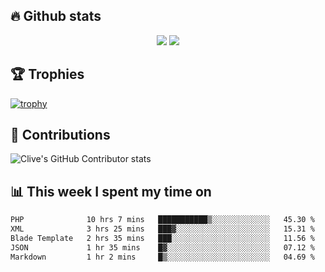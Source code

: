 ## &#128293; Github stats

<!-- GitHub Readme Streak Stats - https://github.com/DenverCoder1/github-readme-streak-stats -->
<p align="center">

<picture>
  <source 
    srcset="https://github-readme-stats.vercel.app/api?username=clivewalkden&count_private=true&show_icons=true&theme=darcula"
    media="(prefers-color-scheme: dark)"
  />
  <source
    srcset="https://github-readme-stats.vercel.app/api?username=clivewalkden&count_private=true&show_icons=true&theme=calm"
    media="(prefers-color-scheme: light), (prefers-color-scheme: no-preference)"
  />
  <img src="https://github-readme-stats.vercel.app/api?username=clivewalkden&count_private=true&show_icons=true&theme=darcula" />
</picture>

<a href="https://git.io/streak-stats" target="_blank">
  <img src="http://github-readme-streak-stats.herokuapp.com?user=clivewalkden&theme=darcula&date_format=j%20M%5B%20Y%5D" />
</a>

</p>

## &#127942; Trophies
[![trophy](https://github-profile-trophy.vercel.app/?username=clivewalkden&theme=onedark)](https://github.com/clivewalkden/github-profile-trophy)

## &#129309; Contributions
![Clive's GitHub Contributor stats](https://github-contributor-stats.vercel.app/api?username=clivewalkden)

## &#128202; This week I spent my time on
<!--START_SECTION:waka-->

```txt
PHP              10 hrs 7 mins   ███████████▒░░░░░░░░░░░░░   45.30 %
XML              3 hrs 25 mins   ███▓░░░░░░░░░░░░░░░░░░░░░   15.31 %
Blade Template   2 hrs 35 mins   ███░░░░░░░░░░░░░░░░░░░░░░   11.56 %
JSON             1 hr 35 mins    █▓░░░░░░░░░░░░░░░░░░░░░░░   07.12 %
Markdown         1 hr 2 mins     █▒░░░░░░░░░░░░░░░░░░░░░░░   04.69 %
```

<!--END_SECTION:waka-->
